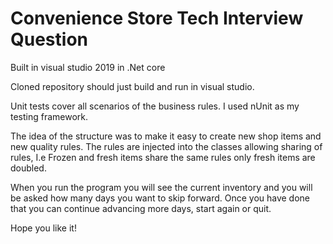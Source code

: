 # Convenience Store Tech Interview Question

Built in visual studio 2019 in .Net core

Cloned repository should just build and run in visual studio. 

Unit tests cover all scenarios of the business rules. I used nUnit as my testing framework.

The idea of the structure was to make it easy to create new shop items and new quality rules. The rules are injected into the classes allowing sharing of rules, 
I.e Frozen and fresh items share the same rules only fresh items are doubled.

When you run the program you will see the current inventory and you will be asked how many days you want to skip forward. 
Once you have done that you can continue advancing more days, start again or quit.

Hope you like it!
